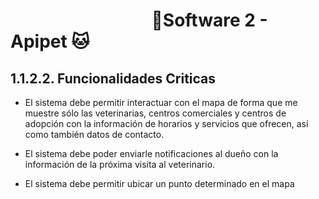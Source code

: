 #  &nbsp;&nbsp;&nbsp;&nbsp;&nbsp;&nbsp;&nbsp;&nbsp;&nbsp;&nbsp;&nbsp;&nbsp;&nbsp;&nbsp;&nbsp;&nbsp;&nbsp;&nbsp;&nbsp;&nbsp;&nbsp;&nbsp;&nbsp;&nbsp;&nbsp;&nbsp;&nbsp;&nbsp;&nbsp;&nbsp;&nbsp;&nbsp;&nbsp;&nbsp;🐶Software 2 - Apipet 🐱  #


## 1.1.2.2. Funcionalidades Criticas

- 	El sistema debe permitir interactuar con el mapa de forma que me muestre sólo las veterinarias, centros comerciales y centros de adopción con la información de horarios y servicios que ofrecen, así como también datos de contacto.

- El sistema debe poder enviarle notificaciones al dueño con la información de la próxima visita al veterinario.

- El sistema debe permitir ubicar un punto determinado en el mapa

